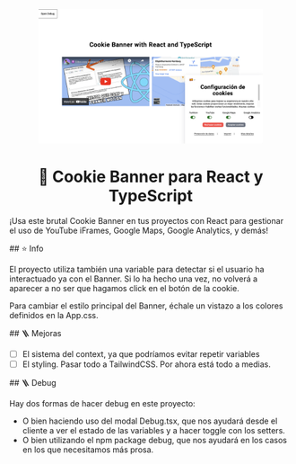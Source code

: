 <div align="center">

<img src="./public/thumbnail.png" alt="Cookie React Thumbnail" width="400" heigh="auto" />

# 🍪 Cookie Banner para React y TypeScript

</div>

¡Usa este brutal Cookie Banner en tus proyectos con React para gestionar el uso de YouTube iFrames, Google Maps, Google Analytics, y demás!

## ⭐️ Info

El proyecto utiliza también una variable para detectar si el usuario ha interactuado ya con el Banner. Si lo ha hecho una vez, no volverá a aparecer a no ser que hagamos click en el botón de la cookie.

Para cambiar el estilo principal del Banner, échale un vistazo a los colores definidos en la App.css.

## 🪜 Mejoras

- [ ] El sistema del context, ya que podríamos evitar repetir variables
- [ ] El styling. Pasar todo a TailwindCSS. Por ahora está todo a medias.

## 🪜 Debug

Hay dos formas de hacer debug en este proyecto:

- O bien haciendo uso del modal Debug.tsx, que nos ayudará desde el cliente a ver el estado de las variables y a hacer toggle con los setters.
- O bien utilizando el npm package debug, que nos ayudará en los casos en los que necesitamos más prosa.
